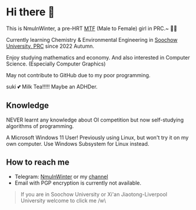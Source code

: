 # Hi there 👋

This is NmuInWinter, a pre-HRT [MTF](https://en.wikipedia.org/wiki/Trans_woman) (Male to Female) girl in PRC.~ 🏳️‍⚧️

Currently learning Chemistry & Environmental Engineering in [Soochow University, PRC](https://www.suda.edu.cn/) since 2022 Autumn. 

Enjoy studying mathematics and economy. And also interested in Computer Science. (Especially Computer Graphics) 

May not contribute to GitHub due to my poor programming.

suki 💕 Milk Tea!!!!! Maybe an ADHDer.

## Knowledge

NEVER learnt any knowledge about OI competition but now self-studying algorithms of programming.

A Microsoft Windows 11 User! Previously using Linux, but won't try it on my own computer.
Use Windows Subsystem for Linux instead.

## How to reach me

- Telegram: [NmuInWinter](https://t.me/NmuInWinter) or my [channel](https://t.me/nmuTalk)
- Email with PGP encryption is currently not available.

> If you are in Soochow University or Xi'an Jiaotong-Liverpool University welcome to click me /w\

<!--
**NmuInWinter/NmuInWinter** is a ✨ _special_ ✨ repository because its `README.md` (this file) appears on your GitHub profile.

Here are some ideas to get you started:

- 🔭 I’m currently working on ...
- 🌱 I’m currently learning ...
- 👯 I’m looking to collaborate on ...
- 🤔 I’m looking for help with ...
- 💬 Ask me about ...
- 📫 How to reach me: ...
- 😄 Pronouns: ...
- ⚡ Fun fact: ...
-->
